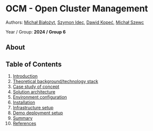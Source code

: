 # OCM - Open Cluster Management

Authors: [Michał Białożyt](https://github.com/michalbialozyt), [Szymon Idec](https://github.com/kappa243), [Dawid Kopeć](https://github.com/dawkopagh), [Michał Szewc](https://github.com/Michal-Szewc)

Year / Group: **2024 / Group 6**

## About



## Table of Contents

1. [Introduction](./chapters/01_introduction.md)
2. [Theoretical background/technology stack](./chapters/02_tech-stack.md)
3. [Case study of concept](./chapters/03_case-study.md)
4. [Solution architecture](./chapters/04_architecture.md)
5. [Environment configuration](./chapters/05_env-configuration.md)
6. [Installation](./chapters/06_installation.md)
7. [Infrastructure setup](./chapters/07_step-by-step.md)
8. [Demo deployment setup](./chapters/08_demo-deployment.md)
9. [Summary](./chapters/09_summary.md)
10. [References](./chapters/10_references.md)